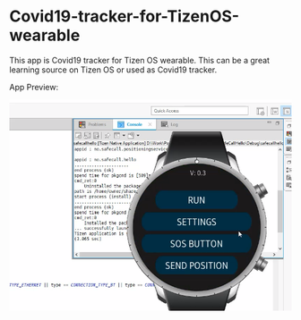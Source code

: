# Covid19-tracker-for-TizenOS-wearable
 This app is Covid19 tracker for Tizen OS wearable. This can be a great learning source on Tizen OS or used as Covid19 tracker.

App Preview:

![App Preview](https://github.com/BigBangKing/Covid19-tracker-for-TizenOS-wearable/blob/master/App%20Preview.png)